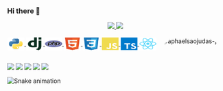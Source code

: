 ### Hi there 👋

<!--
**raphaelsaojudas/raphaelsaojudas** is a ✨ _special_ ✨ repository because its `README.md` (this file) appears on your GitHub profile.

Here are some ideas to get you started:

- 🔭 I’m currently working on ...
- 🌱 I’m currently learning ...
- 👯 I’m looking to collaborate on ...
- 🤔 I’m looking for help with ...
- 💬 Ask me about ...
- 📫 How to reach me: ...
- 😄 Pronouns: ...
- ⚡ Fun fact: ...
-->



<div align="center">
  <a href="https://github.com/raphaelsaojudas">
  <img height="180em" src="https://github-readme-stats.vercel.app/api?username=raphaelsaojudas&show_icons=true&theme=dracula&include_all_commits=true&count_private=true"/>
  <img height="180em" src="https://github-readme-stats.vercel.app/api/top-langs/?username=raphaelsaojudas&layout=compact&langs_count=7&theme=dracula"/>
</div>

<div style="display: inline_block"><br>
  <img align="center" alt="raphaelsaojudas-Python" height="30" width="40" src="https://raw.githubusercontent.com/devicons/devicon/master/icons/python/python-original.svg">
  <img align="center" alt="raphaelsaojudas-Django" height="30" width="40" src="https://raw.githubusercontent.com/devicons/devicon/master/icons/django/django-plain.svg">
  <img align="center" alt="raphaelsaojudas-Django" height="30" width="40" src="https://raw.githubusercontent.com/devicons/devicon/master/icons/php/php-original.svg">
  <img align="center" alt="raphaelsaojudas-HTML" height="30" width="40" src="https://raw.githubusercontent.com/devicons/devicon/master/icons/html5/html5-original.svg">
  <img align="center" alt="raphaelsaojudas-CSS" height="30" width="40" src="https://raw.githubusercontent.com/devicons/devicon/master/icons/css3/css3-original.svg">
  <img align="center" alt="raphaelsaojudas-Js" height="30" width="40" src="https://raw.githubusercontent.com/devicons/devicon/master/icons/javascript/javascript-plain.svg">
  <img align="center" alt="raphaelsaojudas-Ts" height="30" width="40" src="https://raw.githubusercontent.com/devicons/devicon/master/icons/typescript/typescript-plain.svg">
  <img align="center" alt="raphaelsaojudas-React" height="30" width="40" src="https://raw.githubusercontent.com/devicons/devicon/master/icons/react/react-original.svg">
  <img align="right" alt="raphaelsaojudas-pic" height="150" style="border-radius:50px;" src="https://avatars.githubusercontent.com/u/8717383?v=4?width=676&height=676">
</div>
  
  ##
  
<div> 
  <a href="https://www.youtube.com/channel/UCuQ6ClyP9dDxeko7Ugbs-6g" target="_blank"><img src="https://img.shields.io/badge/YouTube-FF0000?style=for-the-badge&logo=youtube&logoColor=white" target="_blank"></a>
  <a href="https://instagram.com/raphaelsaojudas" target="_blank"><img src="https://img.shields.io/badge/-Instagram-%23E4405F?style=for-the-badge&logo=instagram&logoColor=white" target="_blank"></a>
  <a href="https://discord.gg/wagxzStdcR" target="_blank"><img src="https://img.shields.io/badge/Discord-7289DA?style=for-the-badge&logo=discord&logoColor=white" target="_blank"></a> 
  <a href="mailto:raphael.saojudas@gmail.com"><img src="https://img.shields.io/badge/-Gmail-%23333?style=for-the-badge&logo=gmail&logoColor=white" target="_blank"></a>
  <a href="https://www.linkedin.com/in/cristiano-de-paula/" target="_blank"><img src="https://img.shields.io/badge/-LinkedIn-%230077B5?style=for-the-badge&logo=linkedin&logoColor=white" target="_blank"></a> 
 
  ![Snake animation](https://github.com/raphaelsaojudas/raphaelsaojudas/blob/output/github-contribution-grid-snake.svg)
 
</div>
